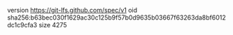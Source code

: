 version https://git-lfs.github.com/spec/v1
oid sha256:b63bec030f1629ac30c125b9f57b0d9635b03667f63263da8bf6012dc1c9cfa3
size 4275
